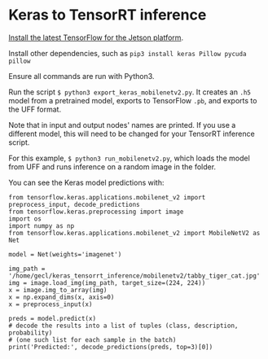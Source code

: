 # Keras to TensorRT inference

[Install the latest TensorFlow for the Jetson platform](https://docs.nvidia.com/deeplearning/frameworks/install-tf-jetson-platform/).

Install other dependencies, such as `pip3 install keras Pillow pycuda pillow`

Ensure all commands are run with Python3.

Run the script `$ python3 export_keras_mobilenetv2.py`.  It creates an `.h5` model from a pretrained model, exports to TensorFlow `.pb`, and exports to the UFF format.

Note that in input and output nodes' names are printed.  If you use a different model, this will need to be changed for your TensorRT inference script.

For this example, `$ python3 run_mobilenetv2.py`, which loads the model from UFF and runs inference on a random image in the folder.

You can see the Keras model predictions with:

```
from tensorflow.keras.applications.mobilenet_v2 import preprocess_input, decode_predictions
from tensorflow.keras.preprocessing import image
import os
import numpy as np
from tensorflow.keras.applications.mobilenet_v2 import MobileNetV2 as Net

model = Net(weights='imagenet')

img_path = '/home/gecl/keras_tensorrt_inference/mobilenetv2/tabby_tiger_cat.jpg'
img = image.load_img(img_path, target_size=(224, 224))
x = image.img_to_array(img)
x = np.expand_dims(x, axis=0)
x = preprocess_input(x)

preds = model.predict(x)
# decode the results into a list of tuples (class, description, probability)
# (one such list for each sample in the batch)
print('Predicted:', decode_predictions(preds, top=3)[0])
```
